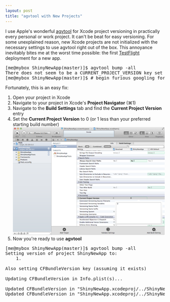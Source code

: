```yaml
---
layout: post
title: "agvtool with New Projects"
---
```


I use Apple's wonderful [agvtool](https://developer.apple.com/library/mac/#documentation/Darwin/Reference/ManPages/man8/agvtool.8.html) for Xcode project versioning in practically every personal or work project.  It can't be beat for easy versioning.  For some unexplained reason, new Xcode projects are not initialized with the necessary settings to use agvtool right out of the box.  This annoyance inevitably bites me at the worst time possible: the first [TestFlight](https://testflightapp.com/) deployment for a new app.  

<pre>
[me@mybox ShinyNewApp(master)]$ agvtool bump -all
There does not seem to be a CURRENT_PROJECT_VERSION key set for this project.  Add this key to your target's expert build settings.
[me@mybox ShinyNewApp(master)]$ # begin furious googling for CURRENT_PROJECT_VERSION
</pre>

Fortunately, this is an easy fix:

1. Open your project in Xcode
2. Navigate to your project in Xcode's __Project Navigator__ (⌘1)
3. Navigate to the __Build Settings__ tab and find the __Current Project Version__ entry
4. Set the __Current Project Version__ to 0 (or 1 less than your preferred starting build number)
![Setting Current Project Version in Xcode](/images/current_project_version.png)
5. Now you're ready to use __agvtool__

<pre>
[me@mybox ShinyNewApp(master)]$ agvtool bump -all                               
Setting version of project ShinyNewApp to: 
    1.

Also setting CFBundleVersion key (assuming it exists)

Updating CFBundleVersion in Info.plist(s)...

Updated CFBundleVersion in "ShinyNewApp.xcodeproj/../ShinyNewApp/ShinyNewApp-Info.plist" to 1
Updated CFBundleVersion in "ShinyNewApp.xcodeproj/../ShinyNewAppTests/ShinyNewAppTests-Info.plist" to 1
</pre>

